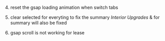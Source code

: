 4. reset the gsap loading animation when switch tabs

5. clear selected for everyting to fix the summary _Interior Upgrades_ & for summary will also be fixed

6. gsap scroll is not working for lease
